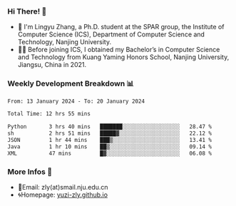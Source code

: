 ### Hi There! 👋 
- 🐳 I'm Lingyu Zhang, a Ph.D. student at the SPAR group, the Institute of Computer Science (ICS), Department of Computer Science and Technology, Nanjing University.
- 🧑‍🎓 Before joining ICS, I obtained my Bachelor’s in Computer Science and Technology from Kuang Yaming Honors School, Nanjing University, Jiangsu, China in 2021.

### Weekly Development Breakdown :bar_chart:

<!--START_SECTION:waka-->

```txt
From: 13 January 2024 - To: 20 January 2024

Total Time: 12 hrs 55 mins

Python       3 hrs 40 mins   ███████░░░░░░░░░░░░░░░░░░   28.47 %
sh           2 hrs 51 mins   █████▓░░░░░░░░░░░░░░░░░░░   22.12 %
JSON         1 hr 44 mins    ███▒░░░░░░░░░░░░░░░░░░░░░   13.41 %
Java         1 hr 10 mins    ██▒░░░░░░░░░░░░░░░░░░░░░░   09.14 %
XML          47 mins         █▓░░░░░░░░░░░░░░░░░░░░░░░   06.08 %
```

<!--END_SECTION:waka-->

<!--
### Github Contributions :octocat:

![](https://raw.githubusercontent.com/yuzi-zly/yuzi-zly/output/github-contribution-grid-snake.svg)              
-->

### More Infos 📖

- 📧Email: zly(at)smail.nju.edu.cn
- 🌀Homepage: [yuzi-zly.github.io](https://yuzi-zly.github.io/)
